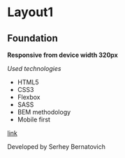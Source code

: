 # Layout1

## Foundation

**Responsive from device width 320px**

_Used technologies_

- HTML5
- CSS3
- Flexbox
- SASS
- BEM methodology
- Mobile first

[link](http://127.0.0.1:5500/index.html)

Developed by Serhey Bernatovich
